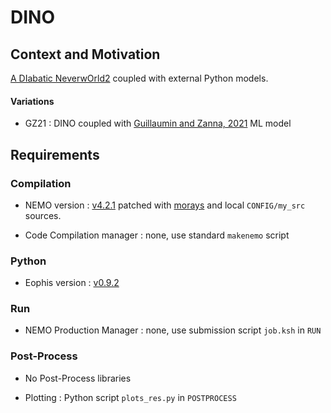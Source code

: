 # DINO

## Context and Motivation

[A DIabatic NeverwOrld2](https://github.com/vopikamm/DINO) coupled with external Python models.

#### Variations
- GZ21 : DINO coupled with [Guillaumin and Zanna, 2021](https://doi.org/10.1029/2021MS002534) ML model 

## Requirements

### Compilation

- NEMO version : [v4.2.1](https://forge.nemo-ocean.eu/nemo/nemo/-/releases/4.2.1) patched with [morays](https://github.com/morays-community/morays-doc/tree/main/nemo_src) and local `CONFIG/my_src` sources.

- Code Compilation manager : none, use standard `makenemo` script


### Python

- Eophis version : [v0.9.2](https://github.com/alexis-barge/eophis/tree/v0.9.2)


### Run

- NEMO Production Manager : none, use submission script `job.ksh` in `RUN`


### Post-Process

- No Post-Process libraries

- Plotting : Python script `plots_res.py` in `POSTPROCESS`

